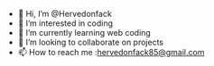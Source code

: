 - 👋 Hi, I’m @Hervedonfack
- 👀 I’m interested in coding
- 🌱 I’m currently learning web coding
- 💞️ I’m looking to collaborate on projects
- 📫 How to reach me :hervedonfack85@gmail.com

<!---
Hervedonfack/Hervedonfack is a ✨ special ✨ repository because its `README.md` (this file) appears on your GitHub profile.
You can click the Preview link to take a look at your changes.
--->
